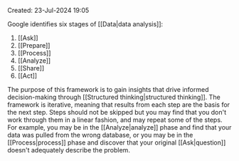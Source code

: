 Created: 23-Jul-2024 19:05

Google identifies six stages of [[Data|data analysis]]:
1. [[Ask]]
2. [[Prepare]]
3. [[Process]]
4. [[Analyze]]
5. [[Share]]
6. [[Act]]

The purpose of this framework is to gain insights that drive informed decision-making through [[Structured thinking|structured thinking]]. The framework is iterative, meaning that results from each step are the basis for the next step. Steps should not be skipped but you may find that you don't work through them in a linear fashion, and may repeat some of the steps. For example, you may be in the [[Analyze|analyze]] phase and find that your data was pulled from the wrong database, or you may be in the [[Process|process]] phase and discover that your original [[Ask|question]] doesn't adequately describe the problem.
